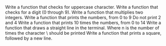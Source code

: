 Write a function that checks for uppercase character.
Write a function that checks for a digit (0 through 9).
Write a function that multiplies two integers.
Write a function that prints the numbers, from 0 to 9
Do not print 2 and 4
Write a function that prints 10 times the numbers, from 0 to 14
Write a function that draws a straight line in the terminal.
Where n is the number of times the character \ should be printed
Write a function that prints a square, followed by a new line.
